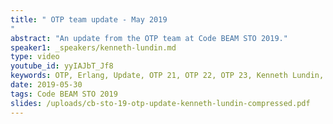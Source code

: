 ```yaml
---
title: " OTP team update - May 2019
"
abstract: "An update from the OTP team at Code BEAM STO 2019."
speaker1: _speakers/kenneth-lundin.md
type: video
youtube_id: yyIAJbT_Jf8
keywords: OTP, Erlang, Update, OTP 21, OTP 22, OTP 23, Kenneth Lundin, OTP Team
date: 2019-05-30
tags: Code BEAM STO 2019
slides: /uploads/cb-sto-19-otp-update-kenneth-lundin-compressed.pdf
---
```


